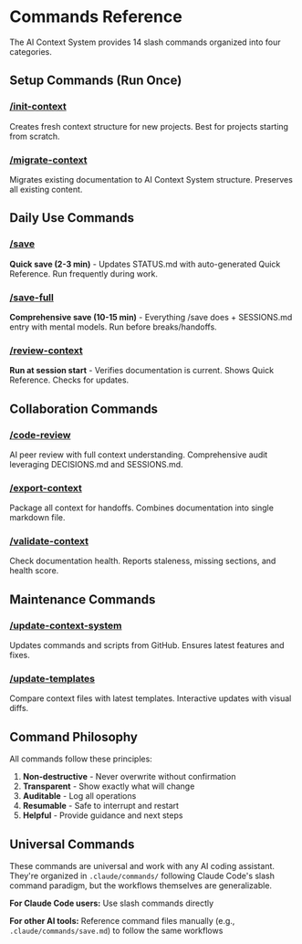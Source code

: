 # Commands Reference

The AI Context System provides 14 slash commands organized into four categories.

## Setup Commands (Run Once)

### [/init-context](/commands/init-context)
Creates fresh context structure for new projects. Best for projects starting from scratch.

### [/migrate-context](/commands/migrate-context)
Migrates existing documentation to AI Context System structure. Preserves all existing content.

## Daily Use Commands

### [/save](/commands/save)
**Quick save (2-3 min)** - Updates STATUS.md with auto-generated Quick Reference. Run frequently during work.

### [/save-full](/commands/save-full)
**Comprehensive save (10-15 min)** - Everything /save does + SESSIONS.md entry with mental models. Run before breaks/handoffs.

### [/review-context](/commands/review-context)
**Run at session start** - Verifies documentation is current. Shows Quick Reference. Checks for updates.

## Collaboration Commands

### [/code-review](/commands/code-review)
AI peer review with full context understanding. Comprehensive audit leveraging DECISIONS.md and SESSIONS.md.

### [/export-context](/commands/export-context)
Package all context for handoffs. Combines documentation into single markdown file.

### [/validate-context](/commands/validate-context)
Check documentation health. Reports staleness, missing sections, and health score.

## Maintenance Commands

### [/update-context-system](/commands/update-context-system)
Updates commands and scripts from GitHub. Ensures latest features and fixes.

### [/update-templates](/commands/update-templates)
Compare context files with latest templates. Interactive updates with visual diffs.

## Command Philosophy

All commands follow these principles:

1. **Non-destructive** - Never overwrite without confirmation
2. **Transparent** - Show exactly what will change
3. **Auditable** - Log all operations
4. **Resumable** - Safe to interrupt and restart
5. **Helpful** - Provide guidance and next steps

## Universal Commands

These commands are universal and work with any AI coding assistant. They're organized in `.claude/commands/` following Claude Code's slash command paradigm, but the workflows themselves are generalizable.

**For Claude Code users:** Use slash commands directly

**For other AI tools:** Reference command files manually (e.g., `.claude/commands/save.md`) to follow the same workflows
